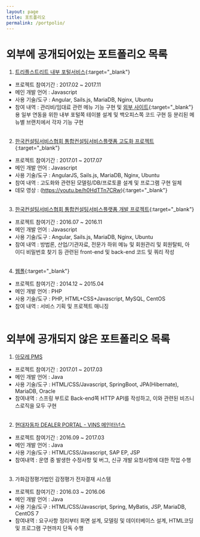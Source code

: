 ```yaml
---
layout: page
title: 포트폴리오   
permalink: /portpolio/
---
```


# 외부에 공개되어있는 포트폴리오 목록

1. [트리플스트리트 내부 포털서비스](https://tsportal.triplestreet.co.kr){:target="_blank"}<br>
- 프로젝트 참여기간 : 2017.02 ~ 2017.11
- 메인 개발 언어 : Javascript  
- 사용 기술/도구 : Angular, Sails.js, MariaDB, Nginx, Ubuntu
- 참여 내역 : 관리비/임대료 관련 메뉴 기능 구현 및 [외부 사이트](http://triplestreet.com){:target="_blank"} 용 일부 연동을 위한 내부 포털쪽 테이블 설계 및 백오피스쪽 코드 구현 등 분리된 메뉴별 브랜치에서 각자 기능 구현
<br><br>


2. [한국컨설팅서비스협회 통합컨설팅서비스플랫폼 고도화 프로젝트](https://kcsp.kr){:target="_blank"}<br>
- 프로젝트 참여기간 : 2017.01 ~ 2017.07
- 메인 개발 언어 : Javascript  
- 사용 기술/도구 : AngularJS, Sails.js, MariaDB, Nginx, Ubuntu
- 참여 내역 : 고도화와 관련된 모델링/DB/프로토콜 설계 및 프로그램 구현 일체
- 데모 영상 : (https://youtu.be/h0HdTTn7CRw){:target="_blank"}
<br><br>


3. [한국컨설팅서비스협회 통합컨설팅서비스플랫폼 개발 프로젝트](https://kcsp.kr){:target="_blank"}<br>
- 프로젝트 참여기간 : 2016.07 ~ 2016.11
- 메인 개발 언어 : Javascript  
- 사용 기술/도구 : Angular, Sails.js, MariaDB, Nginx, Ubuntu
- 참여 내역 : 방법론, 산업/기관자료, 전문가 하위 메뉴 및 회원관리 및 회원탈퇴, 아이디 비밀번호 찾기 등 관련된 front-end 및 back-end 코드 및 쿼리 작성
<br><br>

4. [웹폴](http://webpoll.co.kr){:target="_blank"}<br>
- 프로젝트 참여기간 : 2014.12 ~ 2015.04
- 메인 개발 언어 : PHP
- 사용 기술/도구 : PHP, HTML+CSS+Javascript, MySQL, CentOS
- 참여 내역 : 서비스 기획 및 프로젝트 매니징
<br><br>


# 외부에 공개되지 않은 포트폴리오 목록 

1. [아모레 PMS](http://pms.amorepacific.com)  
- 프로젝트 참여기간 : 2017.01 ~ 2017.03  
- 메인 개발 언어 : Java  
- 사용 기술/도구 : HTML/CSS/Javascript, SpringBoot, JPA(Hibernate), MariaDB, Oracle
- 참여내역 : 스프링 부트로 Back-end쪽 HTTP API를 작성하고, 이와 관련된 비즈니스로직을 모두 구현
<br><br>

2. [현대자동차 DEALER PORTAL - VINS 메인터넌스](http://hyundaidealer.com)  
- 프로젝트 참여기간 : 2016.09 ~ 2017.03  
- 메인 개발 언어 : Java  
- 사용 기술/도구 : HTML/CSS/Javascript, SAP EP, JSP
- 참여내역 : 운영 중 발생한 수정사항 및 버그, 신규 개발 요청사항에 대한 작업 수행
<br><br>


3. 가화감정평가법인 감정평가 전자결재 시스템  
- 프로젝트 참여기간 : 2016.03 ~ 2016.06  
- 메인 개발 언어 : Java  
- 사용 기술/도구 : HTML/CSS/Javascript, Spring, MyBatis, JSP, MariaDB, CentOS 7
- 참여내역 : 요구사항 정리부터 화면 설계, 모델링 및 데이터베이스 설계, HTML코딩 및 프로그램 구현까지 단독 수행
<br><br>

